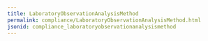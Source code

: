 ```yaml
---
title: LaboratoryObservationAnalysisMethod
permalink: compliance/LaboratoryObservationAnalysisMethod.html
jsonid: compliance_laboratoryobservationanalysismethod
---
```

